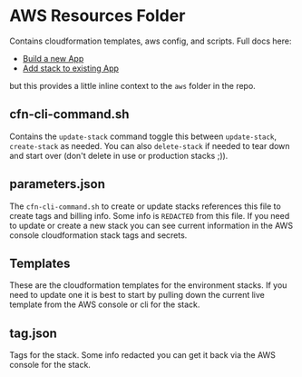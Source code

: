 # AWS Resources Folder

Contains cloudformation templates, aws config, and scripts. Full docs here:

* [Build a new App](https://digitalpfizer.atlassian.net/wiki/spaces/CAP/pages/146834031/Building+the+Initial+Application+For+Stratus)
* [Add stack to existing App](https://digitalpfizer.atlassian.net/wiki/spaces/CAP/pages/3391389713/Adding+a+new+environment+to+an+existing+app)

but this provides a little inline context to the `aws` folder in the repo.

## cfn-cli-command.sh

Contains the `update-stack` command toggle this between `update-stack`, `create-stack` as needed. You can also `delete-stack` if needed to tear down and start over (don't delete in use or production stacks ;)).

## parameters.json

The `cfn-cli-command.sh` to create or update stacks references this file to create tags and billing info. Some info is `REDACTED` from this file. If you need to update or create a new stack you can see current information in the AWS console cloudformation stack tags and secrets.

## Templates

These are the cloudformation templates for the environment stacks. If you need to update one it is best to start by pulling down the current live template from the AWS console or cli for the stack.

## tag.json

Tags for the stack. Some info redacted you can get it back via the AWS console for the stack.

